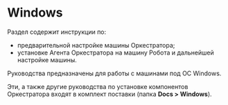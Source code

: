 # Windows
Раздел содержит инструкции по:
- предварительной настройке машины Оркестратора;
- установке Агента Оркестратора на машину Робота и дальнейшей настройке машины.

Руководства предназначены для работы с машинами под ОС Windows. 

Эти, а также другие руководства по установке компонентов Оркестратора входят в комплект поставки (папка **Docs > Windows**).
